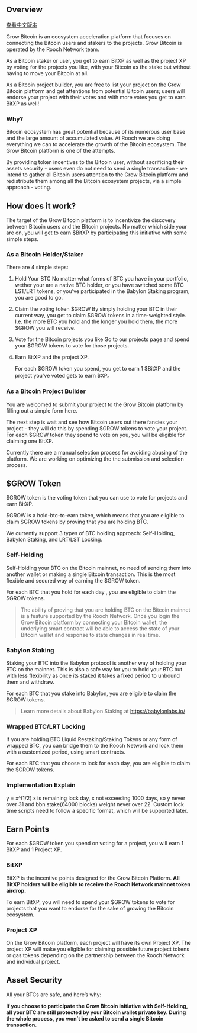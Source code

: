 ## Overview

[查看中文版本](/docs?lang=cn)

Grow Bitcoin is an ecosystem acceleration platform that focuses on connecting the Bitcoin users and stakers to the projects. Grow Bitcoin is operated by the Rooch Network team.

As a Bitcoin staker or user, you get to earn BitXP as well as the project XP by voting for the projects you like, with your Bitcoin as the stake but without having to move your Bitcoin at all.

As a Bitcoin project builder, you are free to list your project on the Grow Bitcoin platform and get attentions from potential Bitcoin users; users will endorse your project with their votes and with more votes you get to earn BitXP as well!

### Why?

Bitcoin ecosystem has great potential because of its numerous user base and the large amount of accumulated value. At Rooch we are doing everything we can to accelerate the growth of the Bitcoin ecosystem. The Grow Bitcoin platform is one of the attempts.

By providing token incentives to the Bitcoin user, without sacrificing their assets security - users even do not need to send a single transaction - we intend to gather all Bitcoin users attention to the Grow Bitcoin platform and redistribute them among all the Bitcoin ecosystem projects, via a simple approach - voting.

## How does it work?

The target of the Grow Bitcoin platform is to incentivize the discovery between Bitcoin users and the Bitcoin projects. No matter which side your are on, you will get to earn $BitXP by participating this initiative with some simple steps.

### As a Bitcoin Holder/Staker

There are 4 simple steps:

1. Hold Your BTC
   No matter what forms of BTC you have in your portfolio, wether your are a native BTC holder, or you have switched some BTC LST/LRT tokens, or you’ve participated in the Babylon Staking program, you are good to go.
2. Claim the voting token $GROW
   By simply holding your BTC in their current way, you get to claim $GROW tokens in a time-weighted style. I.e. the more BTC you hold and the longer you hold them, the more $GROW you will receive.
3. Vote for the Bitcoin projects you like
   Go to our projects page and spend your $GROW tokens to vote for those projects.
4. Earn BitXP and the project XP.

   For each $GROW token you spend, you get to earn 1 $BitXP and the project you’ve voted gets to earn $XP。

### As a Bitcoin Project Builder

You are welcomed to submit your project to the Grow Bitcoin platform by filling out a simple form here.

The next step is wait and see how Bitcoin users out there fancies your project - they will do this by spending $GROW tokens to vote your project. For each $GROW token they spend to vote on you, you will be eligible for claiming one BitXP.

Currently there are a manual selection process for avoiding abusing of the platform. We are working on optimizing the the submission and selection process.

## $GROW Token

$GROW token is the voting token that you can use to vote for projects and earn BitXP.

$GROW is a hold-btc-to-earn token, which means that you are eligible to claim $GROW tokens by proving that you are holding BTC.

We currently support 3 types of BTC holding approach: Self-Holding, Babylon Staking, and LRT/LST Locking.

### **Self-Holding**

Self-Holding your BTC on the Bitcoin mainnet, no need of sending them into another wallet or making a single Bitcoin transaction. This is the most flexible and secured way of earning the $GROW token.

For each BTC that you hold for each day , you are eligible to claim the $GROW tokens.

> The ability of proving that you are holding BTC on the Bitcoin mainnet is a feature supported by the Rooch Network. Once you login the Grow Bitcoin platform by connecting your Bitcoin wallet, the underlying smart contract will be able to access the state of your Bitcoin wallet and response to state changes in real time.

### **Babylon Staking**

Staking your BTC into the Babylon protocol is another way of holding your BTC on the mainnet. This is also a safe way for you to hold your BTC but with less flexibility as once its staked it takes a fixed period to unbound them and withdraw.

For each BTC that you stake into Babylon, you are eligible to claim the $GROW tokens.

> Learn more details about Babylon Staking at https://babylonlabs.io/

### **Wrapped BTC/LRT Locking**

If you are holding BTC Liquid Restaking/Staking Tokens or any form of wrapped BTC, you can bridge them to the Rooch Network and lock them with a customized period, using smart contracts.

For each BTC that you choose to lock for each day, you are eligible to claim the $GROW tokens.

### Implementation Explain

y = x^(1/2) x is remaining lock day, x not exceeding 1000 days, so y never over 31 and bbn stake(64000 blocks) weight never over 22. Custom lock time scripts need to follow a specific format, which will be supported later.

## Earn Points

For each $GROW token you spend on voting for a project, you will earn 1 BitXP and 1 Project XP.

### BitXP

BitXP is the incentive points designed for the Grow Bitcoin Platform. **All BitXP holders will be eligible to receive the Rooch Network mainnet token airdrop.**

To earn BitXP, you will need to spend your $GROW tokens to vote for projects that you want to endorse for the sake of growing the Bitcoin ecosystem.

### Project XP

On the Grow Bitcoin platform, each project will have its own Project XP. The project XP will make you eligible for claiming possible future project tokens or gas tokens depending on the partnership between the Rooch Network and individual project.

## Asset Security

All your BTCs are safe, and here’s why:

**If you choose to participate the Grow Bitcoin initiative with Self-Holding, all your BTC are still protected by your Bitcoin wallet private key. During the whole process, you won’t be asked to send a single Bitcoin transaction.**
